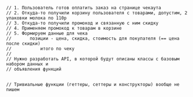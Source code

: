     // 1. Пользователь готов оплатить заказ на странице чекаута
    // 2. Откуда-то получили корзину пользователя с товарами, допустим, 2 упаковки молока по 110р
    // 3. Откуда-то получили промокод и связанную с ним скидку
    // 4. Применяем промокод к товарам в корзине
    // 5. Формируем данные для чека
    //       позиции - цена, скидка, стоимость для покупателя (== цена после скидки)
    //           итого по чеку
    //          
    // Нужно разработать API, в которой будут описаны классы с базовым набором данных и
    // объявления функций
    
    
    // Тривиальные функции (геттеры, сеттеры и конструкторы) вообще не пишем
